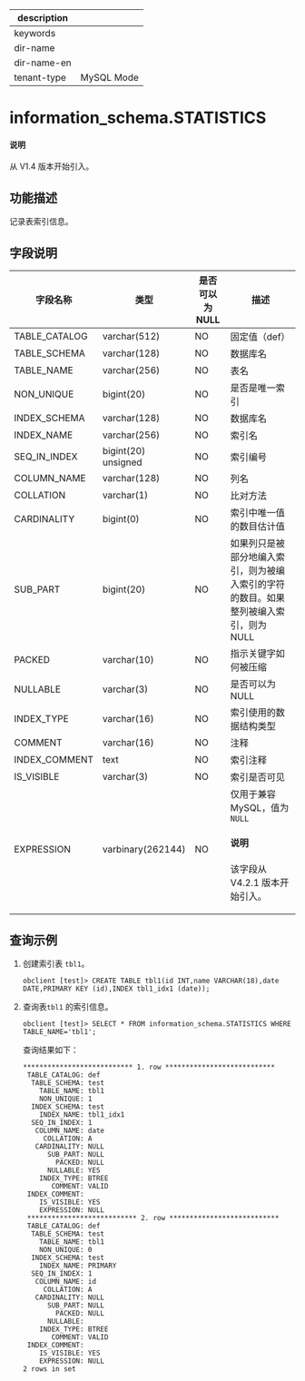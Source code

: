 |description||
|---|---|
|keywords||
|dir-name||
|dir-name-en||
|tenant-type|MySQL Mode|

# information_schema.STATISTICS

<main id="notice" type='explain'>
  <h4>说明</h4>
  <p>从 V1.4 版本开始引入。</p>
</main>

## 功能描述

记录表索引信息。

## 字段说明

| 字段名称 | 类型 | 是否可以为 NULL | 描述 |
| --- | --- | --- | --- |
| TABLE_CATALOG | varchar(512) | NO | 固定值（def） |
| TABLE_SCHEMA | varchar(128) | NO | 数据库名 |
| TABLE_NAME | varchar(256) | NO | 表名 |
| NON_UNIQUE | bigint(20) | NO | 是否是唯一索引 |
| INDEX_SCHEMA | varchar(128) | NO | 数据库名 |
| INDEX_NAME | varchar(256) | NO | 索引名 |
| SEQ_IN_INDEX | bigint(20) unsigned | NO | 索引编号 |
| COLUMN_NAME | varchar(128) | NO | 列名 |
| COLLATION | varchar(1) | NO | 比对方法 |
| CARDINALITY | bigint(0) | NO | 索引中唯一值的数目估计值 |
| SUB_PART | bigint(20) | NO | 如果列只是被部分地编入索引，则为被编入索引的字符的数目。如果整列被编入索引，则为 NULL |
| PACKED | varchar(10) | NO | 指示关键字如何被压缩 |
| NULLABLE | varchar(3) | NO | 是否可以为 NULL |
| INDEX_TYPE | varchar(16) | NO | 索引使用的数据结构类型 |
| COMMENT | varchar(16) | NO | 注释 |
| INDEX_COMMENT | text | NO | 索引注释 |
| IS_VISIBLE | varchar(3) | NO | 索引是否可见 |
| EXPRESSION    | varbinary(262144) | NO | 仅用于兼容 MySQL，值为 `NULL`  <main id="notice" type='explain'><h4>说明</h4><p>该字段从 V4.2.1 版本开始引入。</p></main>  |

## 查询示例

1. 创建索引表 `tbl1`。

   ```shell
   obclient [test]> CREATE TABLE tbl1(id INT,name VARCHAR(18),date DATE,PRIMARY KEY (id),INDEX tbl1_idx1 (date));
   ```

2. 查询表`tbl1` 的索引信息。

   ```shell
   obclient [test]> SELECT * FROM information_schema.STATISTICS WHERE TABLE_NAME='tbl1';
   ```

   查询结果如下：

   ```shell
   *************************** 1. row ***************************
    TABLE_CATALOG: def
     TABLE_SCHEMA: test
       TABLE_NAME: tbl1
       NON_UNIQUE: 1
     INDEX_SCHEMA: test
       INDEX_NAME: tbl1_idx1
     SEQ_IN_INDEX: 1
      COLUMN_NAME: date
        COLLATION: A
      CARDINALITY: NULL
         SUB_PART: NULL
           PACKED: NULL
         NULLABLE: YES
       INDEX_TYPE: BTREE
          COMMENT: VALID
    INDEX_COMMENT:
       IS_VISIBLE: YES
       EXPRESSION: NULL
    *************************** 2. row ***************************
    TABLE_CATALOG: def
     TABLE_SCHEMA: test
       TABLE_NAME: tbl1
       NON_UNIQUE: 0
     INDEX_SCHEMA: test
       INDEX_NAME: PRIMARY
     SEQ_IN_INDEX: 1
      COLUMN_NAME: id
        COLLATION: A
      CARDINALITY: NULL
         SUB_PART: NULL
           PACKED: NULL
         NULLABLE:
       INDEX_TYPE: BTREE
          COMMENT: VALID
    INDEX_COMMENT:
       IS_VISIBLE: YES
       EXPRESSION: NULL
   2 rows in set
   ```
